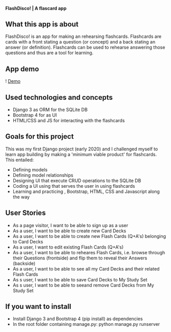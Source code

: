#### FlashDisco! | A flascard app

## What this app is about

FlashDisco! is an app for making an rehearsing flashcards. Flashcards are cards with a front stating a question (or concept) and a back stating an answer (or definition). Flashcards can be used to rehearse answering those questions and thus are a tool for learning.

## App demo

! [Demo](https://github.com/tdijkmans/FlashCards/tree/master/flash/readme-assets/Flashcards.gif)

## Used technologies and concepts

- Django 3 as ORM for the SQLite DB
- Bootstrap 4 for as UI
- HTML/CSS and JS for interacting with the flashcards

## Goals for this project

This was my first Django project (early 2020) and I challenged myself to learn app building by making a 'minimum viable product' for flashcards. This entailed:

- Defining models
- Defining model relationships
- Designing UI that execute CRUD operations to the SQLite DB
- Coding a UI using that serves the user in using flashcards
- Learning and practicing , Bootstrap, HTML, CSS and Javascript along the way

## User Stories

- As a page visitor, I want to be able to sign up as a user
- As a user, I want to be able to create new Card Decks
- As a user, I want to be able to create new Flash Cards (Q+A's) belonging to Card Decks
- As a user, I want to edit existing Flash Cards (Q+A's)
- As a user, I want to be able to reheares Flash Cards, i.e. browse through their Questions (frontside) and flip them to reveal their Answers (backside)
- As a user, I want to be able to see all my Card Decks and their related Flash Cards
- As s user, I want to be able to save Card Decks to My Study Set
- As s user, I want to be able to seeand remove Card Decks from My Study Set

## If you want to install

- Install Django 3 and Bootstrap 4 (pip install) as dependencies
- In the root folder containing manage.py: python manage.py runserver
